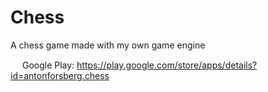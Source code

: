 # Chess
A chess game made with my own game engine

<img src="https://raw.githubusercontent.com/FortAwesome/Font-Awesome/6.x/svgs/brands/google-play.svg" width="15pt" height="15pt"> Google Play: https://play.google.com/store/apps/details?id=antonforsberg.chess

